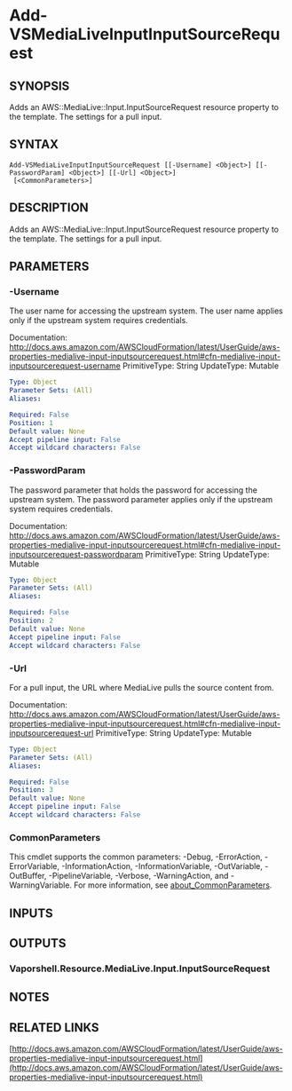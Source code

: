 # Add-VSMediaLiveInputInputSourceRequest

## SYNOPSIS
Adds an AWS::MediaLive::Input.InputSourceRequest resource property to the template.
The settings for a pull input.

## SYNTAX

```
Add-VSMediaLiveInputInputSourceRequest [[-Username] <Object>] [[-PasswordParam] <Object>] [[-Url] <Object>]
 [<CommonParameters>]
```

## DESCRIPTION
Adds an AWS::MediaLive::Input.InputSourceRequest resource property to the template.
The settings for a pull input.

## PARAMETERS

### -Username
The user name for accessing the upstream system.
The user name applies only if the upstream system requires credentials.

Documentation: http://docs.aws.amazon.com/AWSCloudFormation/latest/UserGuide/aws-properties-medialive-input-inputsourcerequest.html#cfn-medialive-input-inputsourcerequest-username
PrimitiveType: String
UpdateType: Mutable

```yaml
Type: Object
Parameter Sets: (All)
Aliases:

Required: False
Position: 1
Default value: None
Accept pipeline input: False
Accept wildcard characters: False
```

### -PasswordParam
The password parameter that holds the password for accessing the upstream system.
The password parameter applies only if the upstream system requires credentials.

Documentation: http://docs.aws.amazon.com/AWSCloudFormation/latest/UserGuide/aws-properties-medialive-input-inputsourcerequest.html#cfn-medialive-input-inputsourcerequest-passwordparam
PrimitiveType: String
UpdateType: Mutable

```yaml
Type: Object
Parameter Sets: (All)
Aliases:

Required: False
Position: 2
Default value: None
Accept pipeline input: False
Accept wildcard characters: False
```

### -Url
For a pull input, the URL where MediaLive pulls the source content from.

Documentation: http://docs.aws.amazon.com/AWSCloudFormation/latest/UserGuide/aws-properties-medialive-input-inputsourcerequest.html#cfn-medialive-input-inputsourcerequest-url
PrimitiveType: String
UpdateType: Mutable

```yaml
Type: Object
Parameter Sets: (All)
Aliases:

Required: False
Position: 3
Default value: None
Accept pipeline input: False
Accept wildcard characters: False
```

### CommonParameters
This cmdlet supports the common parameters: -Debug, -ErrorAction, -ErrorVariable, -InformationAction, -InformationVariable, -OutVariable, -OutBuffer, -PipelineVariable, -Verbose, -WarningAction, and -WarningVariable. For more information, see [about_CommonParameters](http://go.microsoft.com/fwlink/?LinkID=113216).

## INPUTS

## OUTPUTS

### Vaporshell.Resource.MediaLive.Input.InputSourceRequest
## NOTES

## RELATED LINKS

[http://docs.aws.amazon.com/AWSCloudFormation/latest/UserGuide/aws-properties-medialive-input-inputsourcerequest.html](http://docs.aws.amazon.com/AWSCloudFormation/latest/UserGuide/aws-properties-medialive-input-inputsourcerequest.html)

